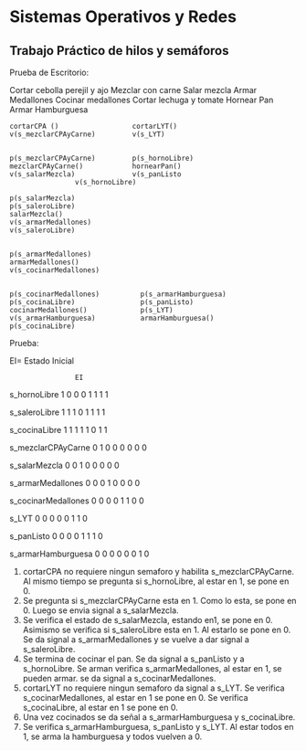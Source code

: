 # Sistemas Operativos y Redes

## Trabajo Práctico de hilos y semáforos

Prueba de Escritorio:

Cortar cebolla perejil y ajo
Mezclar con carne
Salar mezcla
Armar Medallones
Cocinar medallones
Cortar lechuga y tomate
Hornear Pan
Armar Hamburguesa

  
	cortarCPA ()                  cortarLYT()
	v(s_mezclarCPAyCarne)         v(s_LYT)


	p(s_mezclarCPAyCarne)         p(s_hornoLibre)
	mezclarCPAyCarne()            hornearPan()
	v(s_salarMezcla)              v(s_panListo
					v(s_hornoLibre)

	p(s_salarMezcla)
	p(s_saleroLibre)
	salarMezcla() 
	v(s_armarMedallones)
	v(s_saleroLibre)


	p(s_armarMedallones)
	armarMedallones()
	v(s_cocinarMedallones)


	p(s_cocinarMedallones)          p(s_armarHamburguesa)
	p(s_cocinaLibre)                p(s_panListo)
	cocinarMedallones()             p(s_LYT)
	v(s_armarHamburguesa)           armarHamburguesa()
	p(s_cocinaLibre)


Prueba:

EI= Estado Inicial

                    EI
s_hornoLibre        1	  0	0	0	1	1	1	1

s_saleroLibre       1	  1	1	0	1	1	1	1

s_cocinaLibre       1	  1	1	1	1	0	1	1

s_mezclarCPAyCarne  0	  1	0	0	0	0	0	0

s_salarMezcla       0	  0	1	0	0	0	0	0

s_armarMedallones   0	  0	0	1	0	0	0	0

s_cocinarMedallones 0	  0	0	0	1	1	0	0

s_LYT               0	  0	0	0	0	1	1	0

s_panListo          0	  0	0	0	1	1	1	0

s_armarHamburguesa  0	  0	0	0	0	0	1	0

1. cortarCPA no requiere ningun semaforo y habilita s_mezclarCPAyCarne. Al mismo tiempo se pregunta si s_hornoLibre, al estar en 1, se pone en 0.
2. Se pregunta si s_mezclarCPAyCarne esta en 1. Como lo esta, se pone en 0. Luego se envia signal a s_salarMezcla.
3. Se verifica el estado de s_salarMezcla, estando en1, se pone en 0. Asimismo se verifica si s_saleroLibre esta en 1. Al estarlo se pone en 0. Se da signal a s_armarMedallones y se
vuelve a dar signal a s_saleroLibre.
4. Se termina de cocinar el pan. Se da signal a s_panListo y a s_hornoLibre. Se arman verifica s_armarMedallones, al estar en 1, se pueden armar. se da signal a s_cocinarMedallones.
5. cortarLYT no requiere ningun semaforo da signal a s_LYT. Se verifica s_cocinarMedallones, al estar en 1 se pone en 0. Se verifica s_cocinaLibre, al estar en 1 se pone en 0. 
6. Una vez cocinados se da señal a s_armarHamburguesa y s_cocinaLibre.
7. Se verifica s_armarHamburguesa, s_panListo y s_LYT. Al estar todos en 1, se arma la hamburguesa y todos vuelven a 0.
